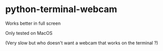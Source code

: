 # python-terminal-webcam

Works better in full screen

Only tested on MacOS

(Very slow but who doesn't want a webcam that works on the terminal ?)
